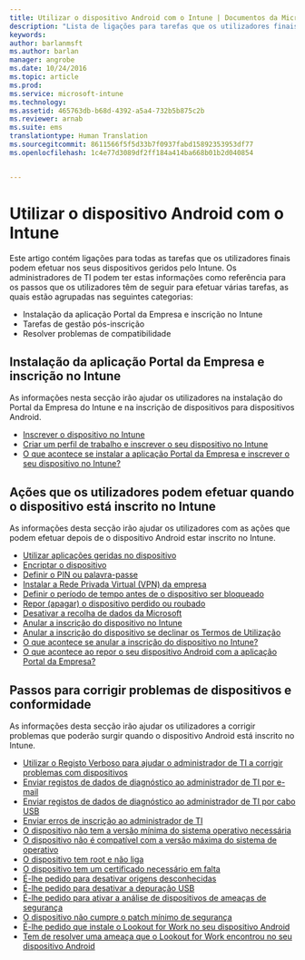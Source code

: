 ```yaml
---
title: Utilizar o dispositivo Android com o Intune | Documentos da Microsoft
description: "Lista de ligações para tarefas que os utilizadores finais podem fazer no respetivo dispositivo móvel Android quando este está inscrito no Intune"
keywords: 
author: barlanmsft
ms.author: barlan
manager: angrobe
ms.date: 10/24/2016
ms.topic: article
ms.prod: 
ms.service: microsoft-intune
ms.technology: 
ms.assetid: 465763db-b68d-4392-a5a4-732b5b875c2b
ms.reviewer: arnab
ms.suite: ems
translationtype: Human Translation
ms.sourcegitcommit: 8611566f5f5d33b7f0937fabd15892353953df77
ms.openlocfilehash: 1c4e77d3089df2ff184a414ba668b01b2d040854


---
```



# <a name="using-your-android-device-with-intune"></a>Utilizar o dispositivo Android com o Intune

Este artigo contém ligações para todas as tarefas que os utilizadores finais podem efetuar nos seus dispositivos geridos pelo Intune. Os administradores de TI podem ter estas informações como referência para os passos que os utilizadores têm de seguir para efetuar várias tarefas, as quais estão agrupadas nas seguintes categorias:

- Instalação da aplicação Portal da Empresa e inscrição no Intune
- Tarefas de gestão pós-inscrição
- Resolver problemas de compatibilidade

## <a name="company-portal-app-installation-and-intune-enrollment"></a>Instalação da aplicação Portal da Empresa e inscrição no Intune

As informações nesta secção irão ajudar os utilizadores na instalação do Portal da Empresa do Intune e na inscrição de dispositivos para dispositivos Android.

- [Inscrever o dispositivo no Intune](enroll-your-device-in-Intune-android.md)
- [Criar um perfil de trabalho e inscrever o seu dispositivo no Intune](create-a-work-profile-and-enroll-your-device-in-intune-android.md)
- [O que acontece se instalar a aplicação Portal da Empresa e inscrever o seu dispositivo no Intune?](what-happens-if-you-install-the-company-portal-app-and-enroll-your-device-in-intune-android.md)

## <a name="things-users-can-do-when-their-device-is-enrolled-in-intune"></a>Ações que os utilizadores podem efetuar quando o dispositivo está inscrito no Intune

As informações desta secção irão ajudar os utilizadores com as ações que podem efetuar depois de o dispositivo Android estar inscrito no Intune.

- [Utilizar aplicações geridas no dispositivo](use-managed-apps-on-your-device-android.md)
- [Encriptar o dispositivo](encrypt-your-device-android.md)
- [Definir o PIN ou palavra-passe](set-your-pin-or-password-android.md)
- [Instalar a Rede Privada Virtual (VPN) da empresa](install-your-companys-virtual-private-network-VPN-android.md)
- [Definir o período de tempo antes de o dispositivo ser bloqueado](set-the-amount-of-time-before-your-device-is-locked-android.md)
- [Repor (apagar) o dispositivo perdido ou roubado](reset-erase-your-lost-or-stolen-device-android.md)
- [Desativar a recolha de dados da Microsoft](turn-off-microsoft-usage-data-collection-android.md)
- [Anular a inscrição do dispositivo no Intune](unenroll-your-device-from-intune-android.md)
- [Anular a inscrição do dispositivo se declinar os Termos de Utilização](unenroll-your-device-from-intune-if-you-declined-terms-of-use-android.md)
- [O que acontece se anular a inscrição do dispositivo no Intune?](what-happens-if-you-unenroll-your-device-from-intune-android.md)
- [O que acontece ao repor o seu dispositivo Android com a aplicação Portal da Empresa?](what-happens-if-you-reset-your-device-using-the-company-portal-android.md)
<!--- - [What is the Rights Management sharing app?](what-is-the-rms-sharing-app-android.md) --->

## <a name="steps-to-fix-device-and-compliance-issues"></a>Passos para corrigir problemas de dispositivos e conformidade

As informações desta secção irão ajudar os utilizadores a corrigir problemas que poderão surgir quando o dispositivo Android está inscrito no Intune.

- [Utilizar o Registo Verboso para ajudar o administrador de TI a corrigir problemas com dispositivos](use-verbose-logging-to-help-your-it-administrator-fix-device-issues-android.md)
- [Enviar registos de dados de diagnóstico ao administrador de TI por e-mail](send-diagnostic-data-logs-to-your-it-administrator-using-email-android.md)
- [Enviar registos de dados de diagnóstico ao administrador de TI por cabo USB](send-diagnostic-data-logs-to-your-it-administrator-using-a-usb-cable-android.md)
- [Enviar erros de inscrição ao administrador de TI](send-enrollment-errors-to-your-it-administrator-android.md)
- [O dispositivo não tem a versão mínima do sistema operativo necessária](you-need-to-update-your-android-device.md)
- [O dispositivo não é compatível com a versão máxima do sistema de operativo](your-android-version-isnt-yet-supported.md)
- [O dispositivo tem root e não liga](your-device-is-rooted-and-you-cant-connect-android.md)
- [O dispositivo tem um certificado necessário em falta](your-device-is-missing-a-required-certificate-android.md)
- [É-lhe pedido para desativar origens desconhecidas](you-are-asked-to-turn-off-unknown-sources-android.md)
- [É-lhe pedido para desativar a depuração USB](you-are-asked-to-turn-off-usb-debugging-android.md)
- [É-lhe pedido para ativar a análise de dispositivos de ameaças de segurança](you-are-asked-to-turn-on-scan-device-for-security-threats-android.md)
- [O dispositivo não cumpre o patch mínimo de segurança](your-device-does-not-meet-the-minimum-security-patch-android.md)
- [É-lhe pedido que instale o Lookout for Work no seu dispositivo Android](you-are-prompted-to-install-lookout-for-work-android.md)
- [Tem de resolver uma ameaça que o Lookout for Work encontrou no seu dispositivo Android](you-need-to-resolve-a-threat-found-by-lookout-for-work-android.md)



<!--HONumber=Dec16_HO3-->


